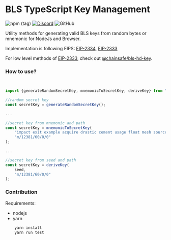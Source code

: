 # BLS TypeScript Key Management

![npm (tag)](https://img.shields.io/npm/v/bls-keygen/latest)
[![Discord](https://img.shields.io/discord/593655374469660673.svg?label=Discord&logo=discord)](https://discord.gg/aMxzVcr)
![GitHub](https://img.shields.io/github/license/chainsafe/bls-keygen)

Utility methods for generating valid BLS keys from random bytes or mnemonic for NodeJs and Browser.

Implementation is following EIPS: [EIP-2334](https://github.com/ethereum/EIPs/pull/2334), [EIP-2333](https://github.com/ethereum/EIPs/pull/2333)

For low level methods of [EIP-2333](https://github.com/ethereum/EIPs/pull/2333), check out [@chainsafe/bls-hd-key](https://github.com/chainsafe/bls-hd-key).

### How to use?
```typescript


import {generateRandomSecretKey, mnemonicToSecretKey, deriveKey} from "@chainsafe/bls-keygen";

//random secret key
const secretKey = generateRandomSecretKey();

...

//secret key from mnemonic and path
const secretKey = mnemonicToSecretKey(
    "impact exit example acquire drastic cement usage float mesh source private bulb twenty guitar neglect",
    "m/12381/60/0/0"    
);

...

//secret key from seed and path
const secretKey = deriveKey(
    seed,
    "m/12381/60/0/0"    
);
```

### Contribution

Requirements:
- nodejs
- yarn

```bash
    yarn install
    yarn run test
```

